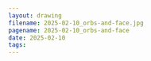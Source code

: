 ```yaml
---
layout: drawing
filename: 2025-02-10_orbs-and-face.jpg
pagename: 2025-02-10_orbs-and-face
date: 2025-02-10
tags:
---
```

